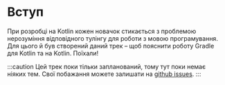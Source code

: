 # Вступ
При розробці на Kotlin кожен новачок стикається з проблемою нерозуміння відповідного тулінгу для роботи 
з мовою програмування. Для цього й був створений даний трек – щоб пояснити роботу Gradle для Kotlin та на 
Kotlin. Поїхали!

:::caution
Цей трек поки тільки запланований, тому тут поки немає ніяких тем. Свої побажання можете залишати на
[github issues](https://github.com/y9vad9/kotlin-course/issues).
:::